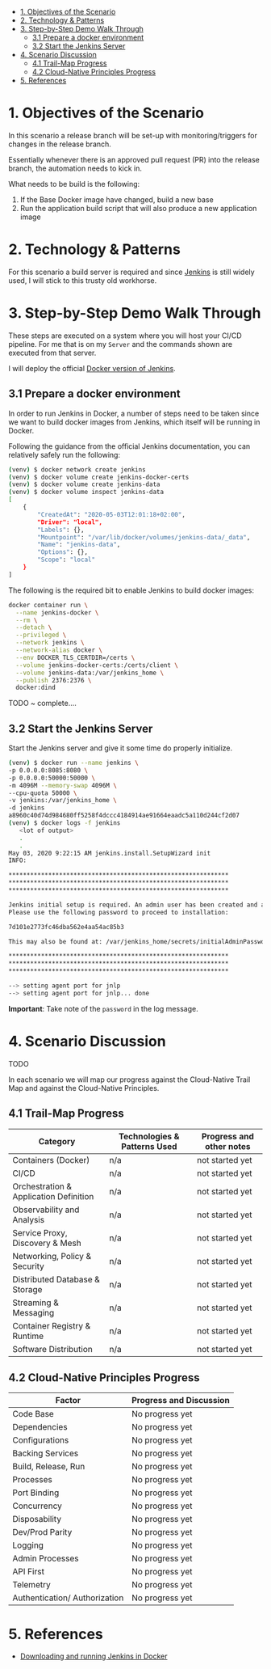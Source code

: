 
- [1. Objectives of the Scenario](#1-objectives-of-the-scenario)
- [2. Technology & Patterns](#2-technology--patterns)
- [3. Step-by-Step Demo Walk Through](#3-step-by-step-demo-walk-through)
  - [3.1 Prepare a docker environment](#31-prepare-a-docker-environment)
  - [3.2 Start the Jenkins Server](#32-start-the-jenkins-server)
- [4. Scenario Discussion](#4-scenario-discussion)
  - [4.1 Trail-Map Progress](#41-trail-map-progress)
  - [4.2 Cloud-Native Principles Progress](#42-cloud-native-principles-progress)
- [5. References](#5-references)

# 1. Objectives of the Scenario

In this scenario a release branch will be set-up with monitoring/triggers for changes in the release branch.

Essentially whenever there is an approved pull request (PR) into the release branch, the automation needs to kick in.

What needs to be build is the following:

1. If the Base Docker image have changed, build a new base
2. Run the application build script that will also produce a new application image

# 2. Technology & Patterns

For this scenario a build server is required and since [Jenkins](https://www.jenkins.io) is still widely used, I will stick to this trusty old workhorse.



# 3. Step-by-Step Demo Walk Through

These steps are executed on a system where you will host your CI/CD pipeline. For me that is on my `Server` and the commands shown are executed from that server.

I will deploy the official [Docker version of Jenkins](https://hub.docker.com/_/jenkins/).

## 3.1 Prepare a docker environment

In order to run Jenkins in Docker, a number of steps need to be taken since we want to build docker images from Jenkins, which itself will be running in Docker.

Following the guidance from the official Jenkins documentation, you can relatively safely run the following:

```bash
(venv) $ docker network create jenkins
(venv) $ docker volume create jenkins-docker-certs
(venv) $ docker volume create jenkins-data
(venv) $ docker volume inspect jenkins-data
[
    {
        "CreatedAt": "2020-05-03T12:01:18+02:00",
        "Driver": "local",
        "Labels": {},
        "Mountpoint": "/var/lib/docker/volumes/jenkins-data/_data",
        "Name": "jenkins-data",
        "Options": {},
        "Scope": "local"
    }
]
```

The following is the required bit to enable Jenkins to build docker images:

```bash
docker container run \
  --name jenkins-docker \
  --rm \
  --detach \
  --privileged \
  --network jenkins \
  --network-alias docker \
  --env DOCKER_TLS_CERTDIR=/certs \
  --volume jenkins-docker-certs:/certs/client \
  --volume jenkins-data:/var/jenkins_home \
  --publish 2376:2376 \
  docker:dind
```

TODO ~ complete....

## 3.2 Start the Jenkins Server

Start the Jenkins server and give it some time do properly initialize. 

```bash
(venv) $ docker run --name jenkins \
-p 0.0.0.0:8085:8080 \
-p 0.0.0.0:50000:50000 \
-m 4096M --memory-swap 4096M \
--cpu-quota 50000 \
-v jenkins:/var/jenkins_home \
-d jenkins
a8960c40d74d984680ff5258f4dccc4184914ae91664eaadc5a110d244cf2d07
(venv) $ docker logs -f jenkins
   <lot of output>
   .
   .
May 03, 2020 9:22:15 AM jenkins.install.SetupWizard init
INFO: 

*************************************************************
*************************************************************
*************************************************************

Jenkins initial setup is required. An admin user has been created and a password generated.
Please use the following password to proceed to installation:

7d101e2773fc46dba562e4aa54ac85b3

This may also be found at: /var/jenkins_home/secrets/initialAdminPassword

*************************************************************
*************************************************************
*************************************************************

--> setting agent port for jnlp
--> setting agent port for jnlp... done
```

__Important__: Take note of the `password` in the log message.

# 4. Scenario Discussion

TODO

In each scenario we will map our progress against the Cloud-Native Trail Map and against the Cloud-Native Principles.

## 4.1 Trail-Map Progress

| Category                               | Technologies & Patterns Used | Progress and other notes |
|----------------------------------------|------------------------------|--------------------------|
| Containers (Docker)                    | n/a                          | not started yet          |
| CI/CD                                  | n/a                          | not started yet          |
| Orchestration & Application Definition | n/a                          | not started yet          |
| Observability and Analysis             | n/a                          | not started yet          |
| Service Proxy, Discovery & Mesh        | n/a                          | not started yet          |
| Networking, Policy & Security          | n/a                          | not started yet          |
| Distributed Database & Storage         | n/a                          | not started yet          |
| Streaming & Messaging                  | n/a                          | not started yet          |
| Container Registry & Runtime           | n/a                          | not started yet          |
| Software Distribution                  | n/a                          | not started yet          |

## 4.2 Cloud-Native Principles Progress

| Factor                        | Progress and Discussion |
|-------------------------------|-------------------------|
| Code Base                     | No progress yet         |
| Dependencies                  | No progress yet         |
| Configurations                | No progress yet         |
| Backing Services              | No progress yet         |
| Build, Release, Run           | No progress yet         |
| Processes                     | No progress yet         |
| Port Binding                  | No progress yet         |
| Concurrency                   | No progress yet         |
| Disposability                 | No progress yet         |
| Dev/Prod Parity               | No progress yet         |
| Logging                       | No progress yet         |
| Admin Processes               | No progress yet         |
| API First                     | No progress yet         |
| Telemetry                     | No progress yet         |
| Authentication/ Authorization | No progress yet         |

# 5. References

* [Downloading and running Jenkins in Docker](https://www.jenkins.io/doc/book/installing/#downloading-and-running-jenkins-in-docker)

